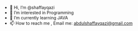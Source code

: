 - 👋 Hi, I’m @shaffayqazi
- 👀 I’m interested in Programming
- 🌱 I’m currently learning JAVA 
- 📫 How to reach me , Email me: abdulshaffayqazi@gmail.com

<!---
shaffayqazi/shaffayqazi is a ✨ special ✨ repository because its `README.md` (this file) appears on your GitHub profile.
You can click the Preview link to take a look at your changes.
--->
